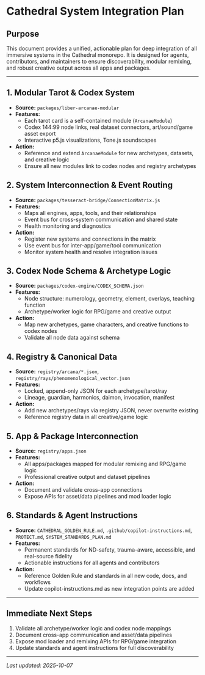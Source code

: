 # Cathedral System Integration Plan

## Purpose
This document provides a unified, actionable plan for deep integration of all immersive systems in the Cathedral monorepo. It is designed for agents, contributors, and maintainers to ensure discoverability, modular remixing, and robust creative output across all apps and packages.

---

## 1. Modular Tarot & Codex System
- **Source:** `packages/liber-arcanae-modular`
- **Features:**
  - Each tarot card is a self-contained module (`ArcanaeModule`)
  - Codex 144:99 node links, real dataset connectors, art/sound/game asset export
  - Interactive p5.js visualizations, Tone.js soundscapes
- **Action:**
  - Reference and extend `ArcanaeModule` for new archetypes, datasets, and creative logic
  - Ensure all new modules link to codex nodes and registry archetypes

## 2. System Interconnection & Event Routing
- **Source:** `packages/tesseract-bridge/ConnectionMatrix.js`
- **Features:**
  - Maps all engines, apps, tools, and their relationships
  - Event bus for cross-system communication and shared state
  - Health monitoring and diagnostics
- **Action:**
  - Register new systems and connections in the matrix
  - Use event bus for inter-app/game/tool communication
  - Monitor system health and resolve integration issues

## 3. Codex Node Schema & Archetype Logic
- **Source:** `packages/codex-engine/CODEX_SCHEMA.json`
- **Features:**
  - Node structure: numerology, geometry, element, overlays, teaching function
  - Archetype/worker logic for RPG/game and creative output
- **Action:**
  - Map new archetypes, game characters, and creative functions to codex nodes
  - Validate all node data against schema

## 4. Registry & Canonical Data
- **Source:** `registry/arcana/*.json`, `registry/rays/phenomenological_vector.json`
- **Features:**
  - Locked, append-only JSON for each archetype/tarot/ray
  - Lineage, guardian, harmonics, daimon, invocation, manifest
- **Action:**
  - Add new archetypes/rays via registry JSON, never overwrite existing
  - Reference registry data in all creative/game logic

## 5. App & Package Interconnection
- **Source:** `registry/apps.json`
- **Features:**
  - All apps/packages mapped for modular remixing and RPG/game logic
  - Professional creative output and dataset pipelines
- **Action:**
  - Document and validate cross-app connections
  - Expose APIs for asset/data pipelines and mod loader logic

## 6. Standards & Agent Instructions
- **Source:** `CATHEDRAL_GOLDEN_RULE.md`, `.github/copilot-instructions.md`, `PROTECT.md`, `SYSTEM_STANDARDS_PLAN.md`
- **Features:**
  - Permanent standards for ND-safety, trauma-aware, accessible, and real-source fidelity
  - Actionable instructions for all agents and contributors
- **Action:**
  - Reference Golden Rule and standards in all new code, docs, and workflows
  - Update copilot-instructions.md as new integration points are added

---

## Immediate Next Steps
1. Validate all archetype/worker logic and codex node mappings
2. Document cross-app communication and asset/data pipelines
3. Expose mod loader and remixing APIs for RPG/game integration
4. Update standards and agent instructions for full discoverability

---

_Last updated: 2025-10-07_
